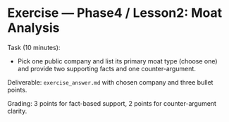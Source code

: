 # Exercise — Phase4 / Lesson2: Moat Analysis

Task (10 minutes):
- Pick one public company and list its primary moat type (choose one) and provide two supporting facts and one counter-argument.

Deliverable: `exercise_answer.md` with chosen company and three bullet points.

Grading: 3 points for fact-based support, 2 points for counter-argument clarity.

